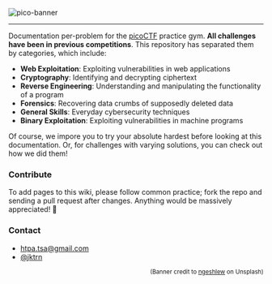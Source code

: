 ![pico-banner](https://cdn.discordapp.com/attachments/834635214672232462/949924687557824582/pico-banner.jpg)
***
Documentation per-problem for the [picoCTF](https://play.picoctf.org/practice) practice gym. **All challenges have been in previous competitions**. This repository has separated them by categories, which include:
- **Web Exploitation**: Exploiting vulnerabilities in web applications
- **Cryptography**: Identifying and decrypting ciphertext
- **Reverse Engineering**: Understanding and manipulating the functionality of a program
- **Forensics**: Recovering data crumbs of supposedly deleted data
- **General Skills**: Everyday cybersecurity techniques
- **Binary Exploitation**: Exploiting vulnerabilities in machine programs

Of course, we impore you to try your absolute hardest before looking at this documentation. Or, for challenges with varying solutions, you can check out how we did them!

### Contribute
To add pages to this wiki, please follow common practice; fork the repo and sending a pull request after changes. Anything would be massively appreciated! 💙

### Contact
- htpa.tsa@gmail.com
- [@jktrn](https://github.com/jktrn)

<p align="right"><sub>(Banner credit to <a href="https://unsplash.com/photos/f5pTwLHCsAg">ngeshlew</a> on Unsplash)</sub></p>
